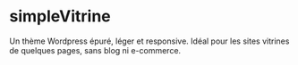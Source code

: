 # simpleVitrine
Un thème Wordpress épuré, léger et responsive. Idéal pour les sites vitrines de quelques pages, sans blog ni e-commerce.
